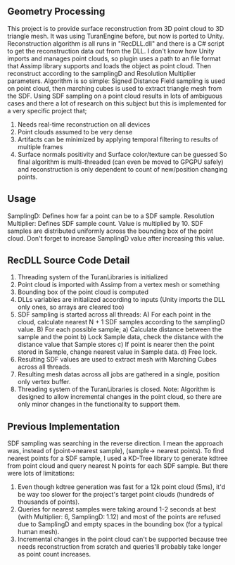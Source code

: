 ## Geometry Processing
This project is to provide surface reconstruction from 3D point cloud to 3D triangle mesh. It was using TuranEngine before, but now is ported to Unity.
Reconstruction algorithm is all runs in "RecDLL.dll" and there is a C# script to get the reconstruction data out from the DLL.
I don't know how Unity imports and manages point clouds, so plugin uses a path to an file format that Assimp library supports and loads the object as point cloud. Then reconstruct according to the samplingD and Resolution Multiplier parameters.
Algorithm is so simple: Signed Distance Field sampling is used on point cloud, then marching cubes is used to extract triangle mesh from the SDF. Using SDF sampling on a point cloud results in lots of ambiguous cases and there a lot of research on this subject but this is implemented for a very specific project that;
1) Needs real-time reconstruction on all devices 
2) Point clouds assumed to be very dense
3) Artifacts can be minimized by applying temporal filtering to results of multiple frames
4) Surface normals positivity and Surface color/texture can be guessed
So final algorithm is multi-threaded (can even be moved to GPGPU safely) and reconstruction is only dependent to count of new/position changing points.

## Usage
SamplingD: Defines how far a point can be to a SDF sample.
Resolution Multiplier: Defines SDF sample count. Value is multiplied by 10. SDF samples are distributed uniformly across the bounding box of the point cloud. Don't forget to increase SamplingD value after increasing this value.

## RecDLL Source Code Detail
1) Threading system of the TuranLibraries is initialized
2) Point cloud is imported with Assimp from a vertex mesh or something
3) Bounding box of the point cloud is computed
4) DLLs variables are initialized according to inputs (Unity imports the DLL only ones, so arrays are cleared too)
5) SDF sampling is started across all threads:
    A)  For each point in the cloud, calculate nearest N + 1 SDF samples according to the samplingD value.
    B)  For each possible sample; 
        a)  Calculate distance between the sample and the point
        b)  Lock Sample data, check the distance with the distance value that Sample stores
        c)  If point is nearer then the point stored in Sample, change nearest value in Sample data.
        d)  Free lock.
6) Resulting SDF values are used to extract mesh with Marching Cubes across all threads.
7) Resulting mesh datas across all jobs are gathered in a single, position only vertex buffer.
8) Threading system of the TuranLibraries is closed.
Note: Algorithm is designed to allow incremental changes in the point cloud, so there are only minor changes in the functionality to support them.

## Previous Implementation
SDF sampling was searching in the reverse direction. I mean the approach was, instead of (point->nearest sample), (sample-> nearest points). To find nearest points for a SDF sample, I used a KD-Tree library to generate kdtree from point cloud and query nearest N points for each SDF sample. But there were lots of limitations:
1) Even though kdtree generation was fast for a 12k point cloud (5ms), it'd be way too slower for the project's target point clouds (hundreds of thousands of points). 
2) Queries for nearest samples were taking around 1-2 seconds at best (with Multiplier: 6, SamplingD: 1.12) and most of the points are refused due to SamplingD and empty spaces in the bounding box (for a typical human mesh).
3) Incremental changes in the point cloud can't be supported because tree needs reconstruction from scratch and queries'll probably take longer as point count increases.